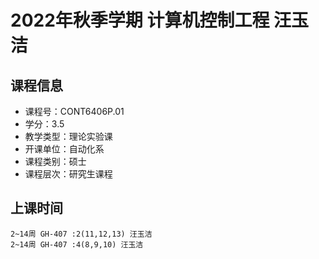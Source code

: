 # 2022年秋季学期 计算机控制工程 汪玉洁






## 课程信息

- 课程号：CONT6406P.01
- 学分：3.5
- 教学类型：理论实验课
- 开课单位：自动化系
- 课程类别：硕士
- 课程层次：研究生课程

## 上课时间

```
2~14周 GH-407 :2(11,12,13) 汪玉洁
2~14周 GH-407 :4(8,9,10) 汪玉洁
```

